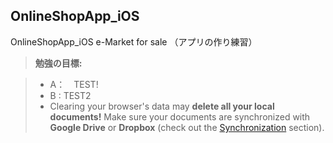 OnlineShopApp_iOS
-------------
OnlineShopApp_iOS e-Market for sale （アプリの作り練習）


> **勉強の目標:**

> - A：　TEST!
> - B : TEST2
> - Clearing your browser's data may **delete all your local documents!** Make sure your documents are synchronized with **Google Drive** or **Dropbox** (check out the [<i class="icon-refresh"></i> Synchronization](#synchronization) section).
